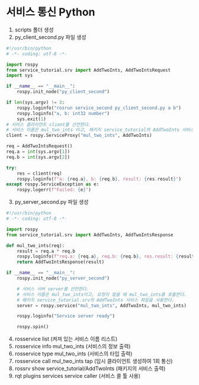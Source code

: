 # 서비스 통신 Python
1. scripts 폴더 생성
2. py_client_second.py 파일 생성
```py
#!/usr/bin/python
# -*- coding: utf-8 -*-

import rospy
from service_tutorial.srv import AddTwoInts, AddTwoIntsRequest
import sys

if __name__ == "__main__":
    rospy.init_node("py_client_second")

if len(sys.argv) != 3:
    rospy.loginfo("rosrun service_second py_client_second.py a b")
    rospy.loginfo("a, b: int32 number")
    sys.exit(1)
# 서비스 클라이언트 client를 선언한다.
# 서비스 이름은 mul_two_ints 이고, 패키지 service_tutorial의 AddTwoInts 서비스 파일을 사용한다.
client = rospy.ServiceProxy("mul_two_ints", AddTwoInts)

req = AddTwoIntsRequest()
req.a = int(sys.argv[1])
req.b = int(sys.argv[2])

try:
    res = client(req)
    rospy.loginfo(f"a: {req.a}, b: {req.b}, result: {res.result}")
except rospy.ServiceException as e:
    rospy.logerr(f"Failed: {e}")
```
3. py_server_second.py 파일 생성
```py
#!/usr/bin/python
# -*- coding: utf-8 -*-

import rospy
from service_tutorial.srv import AddTwoInts, AddTwoIntsResponse

def mul_two_ints(req):
    result = req.a * req.b
    rospy.loginfo(f"req.a: {req.a}, req.b: {req.b}, res.result: {result}")
    return AddTwoIntsResponse(result)

if __name__ == "__main__":
    rospy.init_node("py_server_second")

    # 서비스 서버 server를 선언한다.
    # 서비스 이름은 mul_two_ints이고, 요청이 왔을 때 mul_two_ints를 호출한다.
    # 패키지 service_tutorial.srv의 AddTwoInts 서비스 파일을 사용한다.
    server = rospy.service("mul_two_ints", AddTwoInts, mul_two_ints)

    rospy.loginfo("Service server ready")

    rospy.spin()
```
4. rosservice list (켜져 있는 서비스 이름 리스트)
5. rosservice info mul_two_ints (서비스의 정보 출력)
6. rosservice type mul_two_ints (서비스의 타입 출력)
7. rosservice call mul_two_ints tap (임시 클라이언트 생성하여 1회 통신)
8. rossrv show service_tutorial/AddTwoInts (패키지의 서비스 출력)
9. rqt plugins services service caller (서비스 콜 툴 사용)

